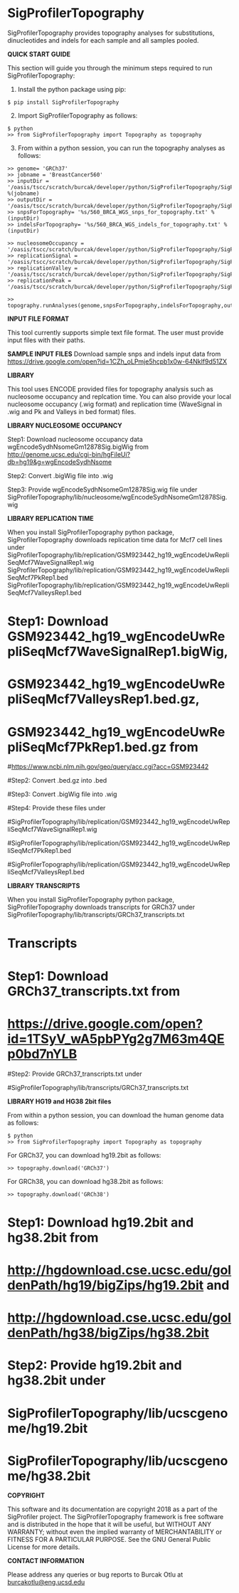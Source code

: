 # SigProfilerTopography
SigProfilerTopography provides topography analyses for substitutions, dinucleotides and indels for each sample and all samples pooled.


**QUICK START GUIDE**

This section will guide you through the minimum steps required to run SigProfilerTopography:
1. Install the python package using pip:
```
$ pip install SigProfilerTopography
```
2. Import SigProfilerTopography as follows:
```
$ python
>> from SigProfilerTopography import Topography as topography
```
3. From within a python session, you can run the topography analyses as follows:
```
>> genome= 'GRCh37'
>> jobname = 'BreastCancer560'
>> inputDir = '/oasis/tscc/scratch/burcak/developer/python/SigProfilerTopography/SigProfilerTopography/input_test/%s' %(jobname)
>> outputDir = '/oasis/tscc/scratch/burcak/developer/python/SigProfilerTopography/SigProfilerTopography/output_test/'
>> snpsForTopography= '%s/560_BRCA_WGS_snps_for_topography.txt' %(inputDir)
>> indelsForTopography= '%s/560_BRCA_WGS_indels_for_topography.txt' %(inputDir)

>> nucleosomeOccupancy = '/oasis/tscc/scratch/burcak/developer/python/SigProfilerTopography/SigProfilerTopography/lib/nucleosome/wgEncodeSydhNsomeGm12878Sig.wig'
>> replicationSignal = '/oasis/tscc/scratch/burcak/developer/python/SigProfilerTopography/SigProfilerTopography/lib/replication/GSM923442_hg19_wgEncodeUwRepliSeqMcf7WaveSignalRep1.wig'
>> replicationValley = '/oasis/tscc/scratch/burcak/developer/python/SigProfilerTopography/SigProfilerTopography/lib/replication/GSM923442_hg19_wgEncodeUwRepliSeqMcf7ValleysRep1.bed'
>> replicationPeak = '/oasis/tscc/scratch/burcak/developer/python/SigProfilerTopography/SigProfilerTopography/lib/replication/GSM923442_hg19_wgEncodeUwRepliSeqMcf7PkRep1.bed'

>> topography.runAnalyses(genome,snpsForTopography,indelsForTopography,outputDir,jobname,nucleosomeOccupancy,replicationSignal,replicationValley,replicationPeak)
```


**INPUT FILE FORMAT**

This tool currently supports simple text file format. The user must provide input files with their paths.

**SAMPLE INPUT FILES**
Download sample snps and indels input data from
https://drive.google.com/open?id=1CZh_oLPmje5hcpb1x0w-64Nklf9d51ZX


**LIBRARY**

This tool uses ENCODE provided files for topography analysis such as nucleosome occupancy and replcation time.
You can also provide your local nucleosome occupancy (.wig format) and replication time (WaveSignal in .wig and Pk and Valleys in bed format) files.

**LIBRARY NUCLEOSOME OCCUPANCY**

Step1: Download nucleosome occupancy data wgEncodeSydhNsomeGm12878Sig.bigWig from
http://genome.ucsc.edu/cgi-bin/hgFileUi?db=hg19&g=wgEncodeSydhNsome

Step2: Convert .bigWig file into .wig

Step3: Provide wgEncodeSydhNsomeGm12878Sig.wig file under SigProfilerTopography/lib/nucleosome/wgEncodeSydhNsomeGm12878Sig.wig

**LIBRARY REPLICATION TIME**

When you install SigProfilerTopography python package, SigProfilerTopography downloads replication time data for Mcf7 cell lines under
SigProfilerTopography/lib/replication/GSM923442_hg19_wgEncodeUwRepliSeqMcf7WaveSignalRep1.wig
SigProfilerTopography/lib/replication/GSM923442_hg19_wgEncodeUwRepliSeqMcf7PkRep1.bed
SigProfilerTopography/lib/replication/GSM923442_hg19_wgEncodeUwRepliSeqMcf7ValleysRep1.bed


# Step1: Download GSM923442_hg19_wgEncodeUwRepliSeqMcf7WaveSignalRep1.bigWig,

# GSM923442_hg19_wgEncodeUwRepliSeqMcf7ValleysRep1.bed.gz,

# GSM923442_hg19_wgEncodeUwRepliSeqMcf7PkRep1.bed.gz from

#https://www.ncbi.nlm.nih.gov/geo/query/acc.cgi?acc=GSM923442

#Step2: Convert .bed.gz into .bed

#Step3: Convert .bigWig file into .wig

#Step4: Provide these files under

#SigProfilerTopography/lib/replication/GSM923442_hg19_wgEncodeUwRepliSeqMcf7WaveSignalRep1.wig

#SigProfilerTopography/lib/replication/GSM923442_hg19_wgEncodeUwRepliSeqMcf7PkRep1.bed

#SigProfilerTopography/lib/replication/GSM923442_hg19_wgEncodeUwRepliSeqMcf7ValleysRep1.bed


**LIBRARY TRANSCRIPTS**

When you install SigProfilerTopography python package, SigProfilerTopography downloads transcripts for GRCh37 under
SigProfilerTopography/lib/transcripts/GRCh37_transcripts.txt

# Transcripts

# Step1: Download GRCh37_transcripts.txt from

# https://drive.google.com/open?id=1TSyV_wA5pbPYg2g7M63m4QEp0bd7nYLB

#Step2: Provide GRCh37_transcripts.txt under

#SigProfilerTopography/lib/transcripts/GRCh37_transcripts.txt

**LIBRARY HG19 and HG38 2bit files**

From within a python session, you can download the human genome data as follows:
```
$ python
>> from SigProfilerTopography import Topography as topography
```

For GRCh37,  you can download hg19.2bit as follows:
```
>> topography.download('GRCh37')
```

For GRCh38,  you can download hg38.2bit as follows:
```
>> topography.download('GRCh38')
```

# Step1: Download hg19.2bit and hg38.2bit from

# http://hgdownload.cse.ucsc.edu/goldenPath/hg19/bigZips/hg19.2bit and

# http://hgdownload.cse.ucsc.edu/goldenPath/hg38/bigZips/hg38.2bit

# Step2: Provide hg19.2bit and hg38.2bit under

# SigProfilerTopography/lib/ucscgenome/hg19.2bit

# SigProfilerTopography/lib/ucscgenome/hg38.2bit


**COPYRIGHT**

This software and its documentation are copyright 2018 as a part of the SigProfiler project.
The SigProfilerTopography framework is free software and is distributed in the hope that it will be useful, but WITHOUT ANY WARRANTY; without even the implied warranty of MERCHANTABILITY or FITNESS FOR A PARTICULAR PURPOSE.  See the GNU General Public License for more details.

**CONTACT INFORMATION**

Please address any queries or bug reports to Burcak Otlu at burcakotlu@eng.ucsd.edu